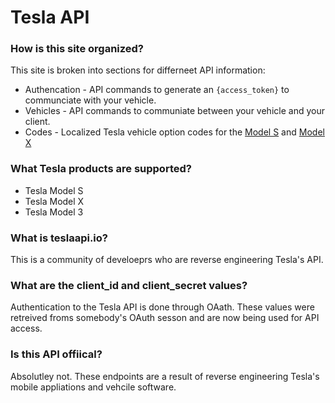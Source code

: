 # Tesla API

### How is this site organized?

This site is broken into sections for differneet API information:

* Authencation - API commands to generate an `{access_token}` to communciate with your vehicle.
* Vehicles - API commands to communiate between your vehicle and your client.
* Codes - Localized Tesla vehicle option codes for the [Model S](codes/model-s-options.md) and [Model X](codes/model-x-options.md)

### What Tesla products are supported?

* Tesla Model S
* Tesla Model X
* Tesla Model 3

### What is teslaapi.io?

This is a community of develoeprs who are reverse engineering Tesla's API.

### What are the client\_id and client\_secret values?

Authentication to the Tesla API is done through OAath. These values were retreived froms somebody's OAuth sesson and are now being used for API access.

### Is this API offiical?

Absolutley not. These endpoints are a result of reverse engineering Tesla's mobile appliations and vehcile software.

